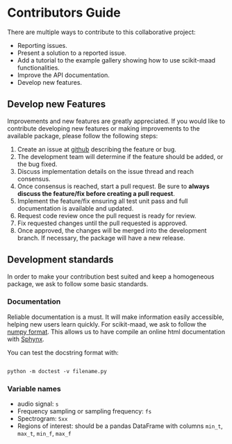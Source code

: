 # Contributors Guide

There are multiple ways to contribute to this collaborative project:

- Reporting issues.
- Present a solution to a reported issue.
- Add a tutorial to the example gallery showing how to use scikit-maad functionalities.
- Improve the API documentation.
- Develop new features.

## Develop new Features
Improvements and new features are greatly appreciated. If you would like to contribute developing new features or making improvements to the available package, please follow the following steps:

1. Create an issue at [github](https://github.com/scikit-maad/scikit-maad/issues) describing the feature or bug.
2. The development team will determine if the feature should be added, or the bug fixed.
3. Discuss implementation details on the issue thread and reach consensus.
4. Once consensus is reached, start a pull request. Be sure to **always discuss the feature/fix before creating a pull request**.
5. Implement the feature/fix ensuring all test unit pass and full documentation is available and updated.
6. Request code review once the pull request is ready for review.
7. Fix requested changes until the pull requested is approved.
8. Once approved, the changes will be merged into the development branch. If necessary, the package will have a new release.

## Development standards
In order to make your contribution best suited and keep a homogeneous package, we ask to follow some basic standards.

### Documentation

Reliable documentation is a must. It will make information easily accessible, helping new users learn quickly. For scikit-maad, we ask to follow the [numpy format](https://numpydoc.readthedocs.io/en/latest/example.html#). This allows us to have compile an online html documentation with [Sphynx](https://www.sphinx-doc.org/en/master/).

You can test the docstring format with:
```

python -m doctest -v filename.py
```
### Variable names
- audio signal: `s`
- Frequency sampling or sampling frequency: `fs`
- Spectrogram: `Sxx`
- Regions of interest: should be a pandas DataFrame with columns `min_t`, `max_t`, `min_f`, `max_f`
